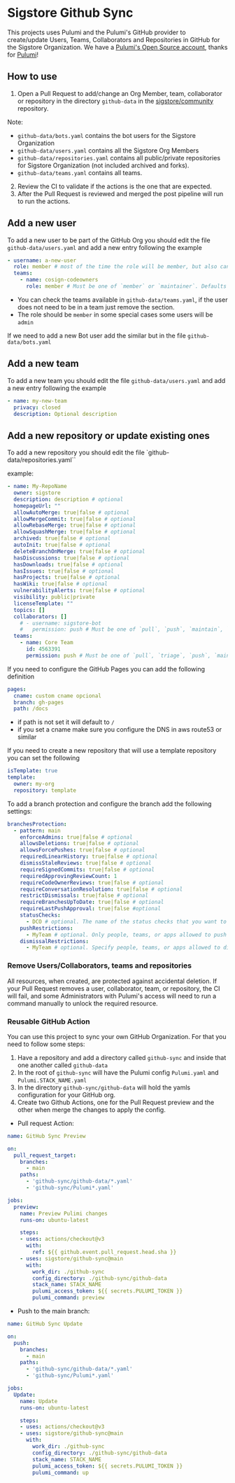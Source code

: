 # Sigstore Github Sync

This projects uses Pulumi and the Pulumi's GitHub provider to create/update Users, Teams, Collaborators and Repositories in GitHub for the Sigstore Organization.
We have a [Pulumi's Open Source account](https://www.pulumi.com/pricing/open-source-free-tier/), thanks for [Pulumi](https://www.pulumi.com/)!

## How to use

1. Open a Pull Request to add/change an Org Member, team, collaborator or repository in the directory `github-data` in the [sigstore/community](https://github.com/sigstore/community) repository.

Note:
  - `github-data/bots.yaml` contains the bot users for the Sigstore Organization
  - `github-data/users.yaml` contains all the Sigstore Org Members
  - `github-data/repositories.yaml` contains all public/private repositories for Sigstore Organization (not included archived and forks).
  - `github-data/teams.yaml` contains all teams.

2. Review the CI to validate if the actions is the one that are expected.
3. After the Pull Request is reviewed and merged the post pipeline will run to run the actions.


## Add a new user

To add a new user to be part of the GitHub Org you should edit the file `github-data/users.yaml`
and add a new entry following the example

```yaml
- username: a-new-user
  role: member # most of the time the role will be member, but also can be admin
  teams:
    - name: cosign-codeowners
      role: member # Must be one of `member` or `maintainer`. Defaults to `member`.
```

- You can check the teams available in `github-data/teams.yaml`, if the user does not need to be in a team just remove the section.
- The role should be `member` in some special cases some users will be `admin`

If we need to add a new Bot user add the similar but in the file `github-data/bots.yaml`

## Add a new team

To add a new team you should edit the file `github-data/users.yaml`
and add a new entry following the example

```yaml
- name: my-new-team
  privacy: closed
  description: Optional description
```

## Add a new repository or update existing ones

To add a new repository you should edit the file `github-data/repositories.yaml``

example:

```yaml
- name: My-RepoName
  owner: sigstore
  description: description # optional
  homepageUrl: ""
  allowAutoMerge: true|false # optional
  allowMergeCommit: true|false # optional
  allowRebaseMerge: true|false # optional
  allowSquashMerge: true|false # optional
  archived: true|false # optional
  autoInit: true|false # optional
  deleteBranchOnMerge: true|false # optional
  hasDiscussions: true|false # optional
  hasDownloads: true|false # optional
  hasIssues: true|false # optional
  hasProjects: true|false # optional
  hasWiki: true|false # optional
  vulnerabilityAlerts: true|false # optional
  visibility: public|private
  licenseTemplate: ""
  topics: []
  collaborators: []
    # - username: sigstore-bot
    #   permission: push # Must be one of `pull`, `push`, `maintain`, `triage` or `admin` for organization-owned repositories.
  teams:
    - name: Core Team
      id: 4563391
      permission: push # Must be one of `pull`, `triage`, `push`, `maintain`, or `admin`. Defaults to `pull`.
```

If you need to configure the GitHub Pages you can add the following definition

```yaml
pages:
  cname: custom cname opcional
  branch: gh-pages
  path: /docs
```

- if path is not set it will default to `/`
- if you set a cname make sure you configure the DNS in aws route53 or similar

If you need to create a new repository that will use a template repository you can set the following

```yaml
isTemplate: true
template:
  owner: my-org
  repository: template
```

To add a branch protection and configure the branch add the following settings:

```yaml
branchesProtection:
  - pattern: main
    enforceAdmins: true|false # optional
    allowsDeletions: true|false # optional
    allowsForcePushes: true|false # optional
    requiredLinearHistory: true|false # optional
    dismissStaleReviews: true|false # optional
    requireSignedCommits: true|false # optional
    requiredApprovingReviewCount: 1
    requireCodeOwnerReviews: true|false # optional
    requireConversationResolution: true|false # optional
    restrictDismissals: true|false # optional
    requireBranchesUpToDate: true|false # optional
    requireLastPushApproval: true|false #optional
    statusChecks:
      - DCO # optional. The name of the status checks that you want to be required for a PR.
    pushRestrictions:
      - MyTeam # optional. Only people, teams, or apps allowed to push will be able to create new branches matching this rule.
    dismissalRestrictions:
      - MyTeam # optional. Specify people, teams, or apps allowed to dismiss pull request reviews.
```

### Remove Users/Collaborators, teams and repositories

All resources, when created, are protected against accidental deletion. If your Pull Request removes a user,
collaborator, team, or repository, the CI will fail, and some Administrators with Pulumi's access will need to run a command
manually to unlock the required resource.

### Reusable GitHub Action

You can use this project to sync your own GitHub Organization. For that you need to follow some steps:

1. Have a repository and add a directory called `github-sync` and inside that one another called `github-data`
2. In the root of `github-sync` will have the Pulumi config `Pulumi.yaml` and `Pulumi.STACK_NAME.yaml`
3. In the directory `github-sync/github-data` will hold the yamls configuration for your GitHub org.
4. Create two Github Actions, one for the Pull Request preview and the other when merge the changes to apply the config.

- Pull request Action:

```yaml
name: GitHub Sync Preview

on:
  pull_request_target:
    branches:
      - main
    paths:
      - 'github-sync/github-data/*.yaml'
      - 'github-sync/Pulumi*.yaml'

jobs:
  preview:
    name: Preview Pulimi changes
    runs-on: ubuntu-latest

    steps:
    - uses: actions/checkout@v3
      with:
        ref: ${{ github.event.pull_request.head.sha }}
    - uses: sigstore/github-sync@main
      with:
        work_dir: ./github-sync
        config_directory: ./github-sync/github-data
        stack_name: STACK_NAME
        pulumi_access_token: ${{ secrets.PULUMI_TOKEN }}
        pulumi_command: preview
```

- Push to the main branch:

```yaml
name: GitHub Sync Update

on:
  push:
    branches:
      - main
    paths:
      - 'github-sync/github-data/*.yaml'
      - 'github-sync/Pulumi*.yaml'

jobs:
  Update:
    name: Update
    runs-on: ubuntu-latest

    steps:
    - uses: actions/checkout@v3
    - uses: sigstore/github-sync@main
      with:
        work_dir: ./github-sync
        config_directory: ./github-sync/github-data
        stack_name: STACK_NAME
        pulumi_access_token: ${{ secrets.PULUMI_TOKEN }}
        pulumi_command: up
```
